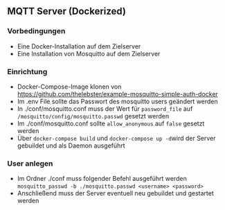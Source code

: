 ## MQTT Server (Dockerized)

### Vorbedingungen
- Eine Docker-Installation auf dem Zielserver
- Eine Installation von Mosquitto auf dem Zielserver

### Einrichtung
- Docker-Compose-Image klonen von https://github.com/thelebster/example-mosquitto-simple-auth-docker
- Im .env File sollte das Passwort des mosquitto users geändert werden
- In ./conf/mosquitto.conf muss der Wert für ```password_file``` auf ```/mosquitto/config/mosquitto.passwd``` gesetzt werden
- Im ./conf/mosquitto.conf sollte ```allow_anonymous``` auf ```false``` gesetzt werden
- Über ```docker-compose build``` und ```docker-compose up -d```wird der Server gebuildet und als Daemon ausgeführt

### User anlegen
- Im Ordner ./conf muss folgender Befehl ausgeführt werden ```mosquitto_passwd -b ./mosquitto.passwd <username> <password>```
- Anschließend muss der Server eventuell neu gebuildet und gestartet werden
